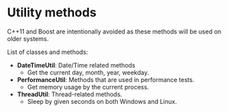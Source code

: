 Utility methods
===
C++11 and Boost are intentionally avoided as these methods will be used on older systems.

List of classes and methods:
* **DateTimeUtil**: Date/Time related methods
  * Get the current day, month, year, weekday.
* **PerformanceUtil**: Methods that are used in performance tests.
  * Get memory usage by the current process.
* **ThreadUtil**: Thread-related methods.
  * Sleep by given seconds on both Windows and Linux.
